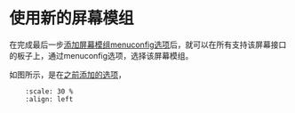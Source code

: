 # 使用新的屏幕模组

在完成最后一步[添加屏幕模组menuconfig选项](添加屏幕模组menuconfig选项.md)后，就可以在所有支持该屏幕接口的板子上，通过menuconfig选项，选择该屏幕模组。

如图所示，是在[之前添加的选项](添加屏幕模组menuconfig选项.md)，
```{figure} assets/menuconfig_select_lcd_module.png
    :scale: 30 %
    :align: left
```